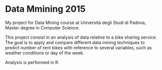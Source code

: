# Data Mmining 2015
My project for Data Mining course at Università degli Studi di Padova, Master degree in Computer Science.

This project consist in an analysis of data relative to a bike sharing service. The goal is to apply and compare different data mining techniques to predict number of rent bikes with reference to several variables, such as weather conditions or day of the week.

Analysis is performed in R.
